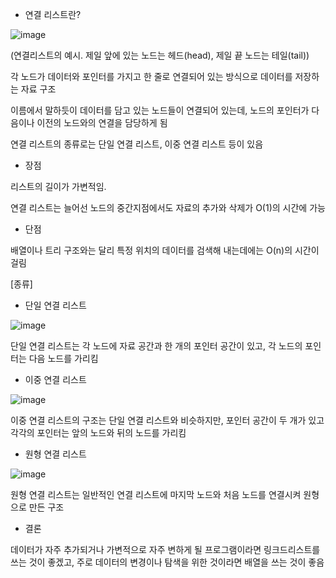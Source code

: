 - 연결 리스트란?

![image](https://user-images.githubusercontent.com/103404604/187100504-077c6776-b511-40f4-b1a2-92e5a520a677.png)

(연결리스트의 예시. 제일 앞에 있는 노드는 헤드(head), 제일 끝 노드는 테일(tail))

각 노드가 데이터와 포인터를 가지고 한 줄로 연결되어 있는 방식으로 데이터를 저장하는 자료 구조

이름에서 말하듯이 데이터를 담고 있는 노드들이 연결되어 있는데, 노드의 포인터가 다음이나 이전의 노드와의 연결을 담당하게 됨

연결 리스트의 종류로는 단일 연결 리스트, 이중 연결 리스트 등이 있음

- 장점

리스트의 길이가 가변적임.

연결 리스트는 늘어선 노드의 중간지점에서도 자료의 추가와 삭제가 O(1)의 시간에 가능

- 단점

배열이나 트리 구조와는 달리 특정 위치의 데이터를 검색해 내는데에는 O(n)의 시간이 걸림

[종류]

- 단일 연결 리스트

![image](https://user-images.githubusercontent.com/103404604/187100428-a360cbf8-e4a4-4175-ae0f-fe46ddbb373b.png)

단일 연결 리스트는 각 노드에 자료 공간과 한 개의 포인터 공간이 있고, 각 노드의 포인터는 다음 노드를 가리킴

- 이중 연결 리스트

![image](https://user-images.githubusercontent.com/103404604/187100448-405edd68-9c53-46e0-a0d1-795827d1259e.png)

이중 연결 리스트의 구조는 단일 연결 리스트와 비슷하지만, 포인터 공간이 두 개가 있고 각각의 포인터는 앞의 노드와 뒤의 노드를 가리킴

- 원형 연결 리스트

![image](https://user-images.githubusercontent.com/103404604/187100471-7c49b0d0-f5ab-4a36-9830-89df8a224521.png)

원형 연결 리스트는 일반적인 연결 리스트에 마지막 노드와 처음 노드를 연결시켜 원형으로 만든 구조

- 결론

데이터가 자주 추가되거나 가변적으로 자주 변하게 될 프로그램이라면 링크드리스트를 쓰는 것이 좋겠고, 주로 데이터의 변경이나 탐색을 위한 것이라면 배열을 쓰는 것이 좋음
